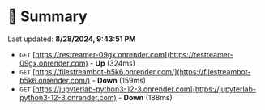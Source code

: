 # 📖 Summary
Last updated: **8/28/2024, 9:43:51 PM**

- `GET` [https://restreamer-09gx.onrender.com](https://restreamer-09gx.onrender.com) - **Up** (324ms)
- `GET` [https://filestreambot-b5k6.onrender.com/](https://filestreambot-b5k6.onrender.com/) - **Down** (159ms)
- `GET` [https://jupyterlab-python3-12-3.onrender.com](https://jupyterlab-python3-12-3.onrender.com) - **Down** (188ms)
